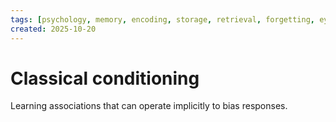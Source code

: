 ```yaml
---
tags: [psychology, memory, encoding, storage, retrieval, forgetting, eyewitness, amnesia, alzheimers, cte]
created: 2025-10-20
---
```

# Classical conditioning

Learning associations that can operate implicitly to bias responses.
